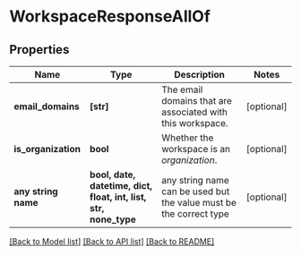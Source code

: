 # WorkspaceResponseAllOf


## Properties
Name | Type | Description | Notes
------------ | ------------- | ------------- | -------------
**email_domains** | **[str]** | The email domains that are associated with this workspace. | [optional] 
**is_organization** | **bool** | Whether the workspace is an *organization*. | [optional] 
**any string name** | **bool, date, datetime, dict, float, int, list, str, none_type** | any string name can be used but the value must be the correct type | [optional]

[[Back to Model list]](../README.md#documentation-for-models) [[Back to API list]](../README.md#documentation-for-api-endpoints) [[Back to README]](../README.md)


